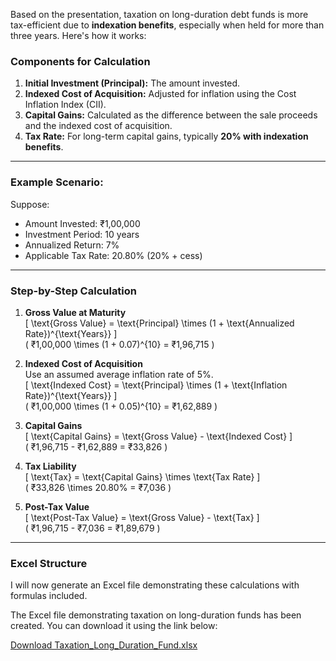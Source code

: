 Based on the presentation, taxation on long-duration debt funds is more tax-efficient due to **indexation benefits**, especially when held for more than three years. Here's how it works:

### Components for Calculation
1. **Initial Investment (Principal):** The amount invested.
2. **Indexed Cost of Acquisition:** Adjusted for inflation using the Cost Inflation Index (CII).
3. **Capital Gains:** Calculated as the difference between the sale proceeds and the indexed cost of acquisition.
4. **Tax Rate:** For long-term capital gains, typically **20% with indexation benefits**.

---

### Example Scenario:
Suppose:
- Amount Invested: ₹1,00,000
- Investment Period: 10 years
- Annualized Return: 7%
- Applicable Tax Rate: 20.80% (20% + cess)

---

### Step-by-Step Calculation
1. **Gross Value at Maturity**  
   \[
   \text{Gross Value} = \text{Principal} \times (1 + \text{Annualized Rate})^{\text{Years}}
   \]  
   \( ₹1,00,000 \times (1 + 0.07)^{10} = ₹1,96,715 \)

2. **Indexed Cost of Acquisition**  
   Use an assumed average inflation rate of 5%.  
   \[
   \text{Indexed Cost} = \text{Principal} \times (1 + \text{Inflation Rate})^{\text{Years}}
   \]  
   \( ₹1,00,000 \times (1 + 0.05)^{10} = ₹1,62,889 \)

3. **Capital Gains**  
   \[
   \text{Capital Gains} = \text{Gross Value} - \text{Indexed Cost}
   \]  
   \( ₹1,96,715 - ₹1,62,889 = ₹33,826 \)

4. **Tax Liability**  
   \[
   \text{Tax} = \text{Capital Gains} \times \text{Tax Rate}
   \]  
   \( ₹33,826 \times 20.80\% = ₹7,036 \)

5. **Post-Tax Value**  
   \[
   \text{Post-Tax Value} = \text{Gross Value} - \text{Tax}
   \]  
   \( ₹1,96,715 - ₹7,036 = ₹1,89,679 \)

---

### Excel Structure
I will now generate an Excel file demonstrating these calculations with formulas included.

The Excel file demonstrating taxation on long-duration funds has been created. You can download it using the link below:

[Download Taxation_Long_Duration_Fund.xlsx](sandbox:/mnt/data/Taxation_Long_Duration_Fund.xlsx)